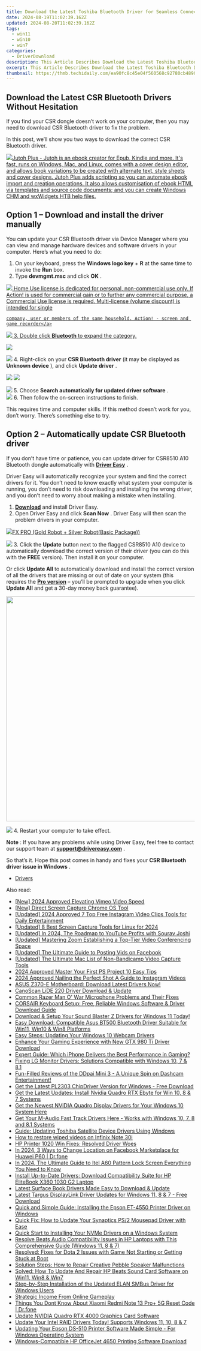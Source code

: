 ```yaml
---
title: Download the Latest Toshiba Bluetooth Driver for Seamless Connectivity
date: 2024-08-19T11:02:39.162Z
updated: 2024-08-20T11:02:39.162Z
tags:
  - win11
  - win10
  - win7
categories:
  - DriverDownload
description: This Article Describes Download the Latest Toshiba Bluetooth Driver for Seamless Connectivity
excerpt: This Article Describes Download the Latest Toshiba Bluetooth Driver for Seamless Connectivity
thumbnail: https://thmb.techidaily.com/ea90fc8c45e04f560568c92780cb489093bd55fc49ac8140b1c1038ab7e89004.jpg
---
```


## Download the Latest CSR Bluetooth Drivers Without Hesitation

If you find your CSR dongle doesn’t work on your computer, then you may need to download CSR Bluetooth driver to fix the problem.

 In this post, we’ll show you two ways to download the correct CSR Bluetooth driver.

<!-- affiliate ads begin -->
<a href="https://secure.2checkout.com/order/checkout.php?PRODS=4699091&QTY=1&AFFILIATE=108875&CART=1"><img src="https://secure.avangate.com/images/merchant/bccefcc1b1eee9eca3ae4f5c1a281482/products/1_jutoh-logo-1200x1600.jpg" border="0">Jutoh Plus -  Jutoh is an ebook creator for Epub, Kindle and more. It's fast, runs on Windows, Mac, and Linux, comes with a cover design editor, and allows book variations to be created with alternate text, style sheets and cover designs. Jutoh Plus adds scripting so you can automate ebook import and creation operations. It also allows customisation of ebook HTML via templates and source code documents; and you can create Windows CHM and wxWidgets HTB help files. </a>
<!-- affiliate ads end -->
## **Option 1 –** **Download and install the driver manually**

 You can update your CSR Bluetooth driver via Device Manager where you can view and manage hardware devices and software drivers in your computer. Here’s what you need to do:

1. On your keyboard, press the **Windows logo key** \+ **R** at the same time to invoke the **Run** box.
2. Type **devmgmt.msc** and click **OK** .  
<!-- affiliate ads begin -->
<a href="https://checkout.mirillis.com/order/checkout.php?PRODS=4704640&QTY=1&AFFILIATE=108875&CART=1"> <img src="https://secure.avangate.com/images/merchant/547a5a56d43f6d40f9a6a2f76501d013/products/1_mirillis_action_boxshot_store_1x.jpg" border="0">
	Home Use license is dedicated for personal, non-commercial use only. 
	If Action! is used for commercial gain or to further any commercial purpose, 
	a Commercial Use license is required. Multi-license (volume discount) is intended for single 
 
	company, user or members of the same household. Action! - screen and game recorder</a>
<!-- affiliate ads end -->
![](https://images.drivereasy.com/wp-content/uploads/2019/07/device-manager-2.jpg)
3. Double click **Bluetooth** to expand the category.  
<!-- affiliate ads begin -->
<a href="https://secure.2checkout.com/order/checkout.php?PRODS=32667153&QTY=1&AFFILIATE=108875&CART=1"><img src="https://www.coolmuster.com/uploads/image/20201228/feature02.png" border="0"></a>
<!-- affiliate ads end -->
![](https://images.drivereasy.com/wp-content/uploads/2018/11/img_5be13adaeb501.jpg)
4. Right-click on your **CSR Bluetooth driver** (it may be displayed as **Unknown device** ), and click **Update** **driver** .  
<!-- affiliate ads begin -->
<a href="https://shop.manycam.com/order/checkout.php?PRODS=17727588&QTY=1&AFFILIATE=108875&CART=1"><img src="https://secure.avangate.com/images/merchant/8230bea7d54bcdf99cdfe85cb07313d5/mcaffbanner600x500.png" border="0"></a>
<a href="https://shop.manycam.com/order/checkout.php?PRODS=17727588&QTY=1&AFFILIATE=108875&CART=1"><img src="https://secure.avangate.com/images/merchant/8230bea7d54bcdf99cdfe85cb07313d5/Affiliates_300x250px_valentinesday.png" border="0"></a>
<!-- affiliate ads end -->
![](https://images.drivereasy.com/wp-content/uploads/2018/11/img_5be13c8c01780.jpg)
5. Choose **Search automatically for updated driver software** .  
![](https://images.drivereasy.com/wp-content/uploads/2018/11/img_5be13cd36976a.jpg)
6. Then follow the on-screen instructions to finish.

 This requires time and computer skills. If this method doesn’t work for you, don’t worry. There’s something else to try.

## **Option 2 – Automatically update CSR Bluetooth driver**

 If you don’t have time or patience, you can update driver for CSR8510 A10 Bluetooth dongle automatically with **[Driver Easy](https://tools.techidaily.com/drivereasy/download/)**  .

 Driver Easy will automatically recognize your system and find the correct drivers for it. You don’t need to know exactly what system your computer is running, you don’t need to risk downloading and installing the wrong driver, and you don’t need to worry about making a mistake when installing.

1. **[Download](https://tools.techidaily.com/drivereasy/download/)** [](https://tools.techidaily.com/drivereasy/download/) and install Driver Easy.
2. Open Driver Easy and click **Scan Now** . Driver Easy will then scan the problem drivers in your computer.  
<!-- affiliate ads begin -->
<a href="https://secure.2checkout.com/order/checkout.php?PRODS=40085955&QTY=1&AFFILIATE=108875&CART=1"><img src="https://secure.avangate.com/images/merchant/f702defbc67edb455949f46babab0c18/products/2_logo9.png" border="0">FX PRO (Gold Robot + Silver Robot(Basic Package))</a>
<!-- affiliate ads end -->
![](https://images.drivereasy.com/wp-content/uploads/2019/09/11.jpg)
3. Click the **Update** button next to the flagged CSR8510 A10 device to automatically download the correct version of their driver (you can do this with the **FREE** version). Then install it on your computer.  

 Or click **Update All** to automatically download and install the correct version of all the drivers that are missing or out of date on your system (this requires the **[Pro version](https://tools.techidaily.com/drivereasy/download/)**  – you’ll be prompted to upgrade when you click **Update All** and get a 30-day money back guarantee).  
<!-- affiliate ads begin -->
<a href="https://appsumo.8odi.net/c/5597632/2087394/7443" target="_top" id="2087394"><img src="//a.impactradius-go.com/display-ad/7443-2087394" border="0" alt="" width="1200" height="600"/></a><img height="0" width="0" src="https://appsumo.8odi.net/i/5597632/2087394/7443" style="position:absolute;visibility:hidden;" border="0" />
<!-- affiliate ads end -->
![](https://images.drivereasy.com/wp-content/uploads/2019/09/csr.jpg)
4. Restart your computer to take effect.

**Note** : If you have any problems while using Driver Easy, feel free to contact our support team at [**support@drivereasy.com**](https://tools.techidaily.com/drivereasy/download/) .

 So that’s it. Hope this post comes in handy and fixes your **CSR Bluetooth driver issue in Windows** .

* [Drivers](https://tools.techidaily.com/drivereasy/download/)

<ins class="adsbygoogle"
     style="display:block"
     data-ad-format="autorelaxed"
     data-ad-client="ca-pub-7571918770474297"
     data-ad-slot="1223367746"></ins>



<ins class="adsbygoogle"
     style="display:block"
     data-ad-client="ca-pub-7571918770474297"
     data-ad-slot="8358498916"
     data-ad-format="auto"
     data-full-width-responsive="true"></ins>

<span class="atpl-alsoreadstyle">Also read:</span>
<div><ul>
<li><a href="https://vimeo-videos.techidaily.com/new-2024-approved-elevating-vimeo-video-speed/"><u>[New] 2024 Approved  Elevating Vimeo Video Speed</u></a></li>
<li><a href="https://screen-capture.techidaily.com/new-direct-screen-capture-chrome-os-tool/"><u>[New] Direct Screen Capture Chrome OS Tool</u></a></li>
<li><a href="https://instagram-clips.techidaily.com/updated-2024-approved-7-top-free-instagram-video-clips-tools-for-daily-entertainment/"><u>[Updated] 2024 Approved  7 Top Free Instagram Video Clips Tools for Daily Entertainment</u></a></li>
<li><a href="https://screen-mirroring-recording.techidaily.com/updated-8-best-screen-capture-tools-for-linux-for-2024/"><u>[Updated] 8 Best Screen Capture Tools for Linux for 2024</u></a></li>
<li><a href="https://youtube-tips.techidaily.com/ed-in-2024-the-roadmap-to-youtube-profits-with-sourav-joshi/"><u>[Updated] In 2024, The Roadmap to YouTube Profits with Sourav Joshi</u></a></li>
<li><a href="https://extra-guidance.techidaily.com/updated-mastering-zoom-establishing-a-top-tier-video-conferencing-space/"><u>[Updated] Mastering Zoom  Establishing a Top-Tier Video Conferencing Space</u></a></li>
<li><a href="https://facebook-clips.techidaily.com/updated-the-ultimate-guide-to-posting-vids-on-facebook/"><u>[Updated] The Ultimate Guide to Posting Vids on Facebook</u></a></li>
<li><a href="https://digital-screen-recording.techidaily.com/updated-the-ultimate-mac-list-of-non-bandicamp-video-capture-tools/"><u>[Updated] The Ultimate Mac List of Non-Bandicamp Video Capture Tools</u></a></li>
<li><a href="https://extra-skills.techidaily.com/2024-approved-master-your-first-ps-project-10-easy-tips/"><u>2024 Approved  Master Your First PS Project  10 Easy Tips</u></a></li>
<li><a href="https://instagram-videos.techidaily.com/2024-approved-nailing-the-perfect-shot-a-guide-to-instagram-videos/"><u>2024 Approved  Nailing the Perfect Shot  A Guide to Instagram Videos</u></a></li>
<li><a href="https://hardware-help.techidaily.com/1722975049188-asus-z370-e-motherboard-download-latest-drivers-now/"><u>ASUS Z370-E Motherboard: Download Latest Drivers Now!</u></a></li>
<li><a href="https://hardware-updates.techidaily.com/canoscan-lide-220-driver-download-and-update/"><u>CanoScan LiDE 220 Driver Download & Update</u></a></li>
<li><a href="https://sound-issues.techidaily.com/common-razer-man-o-war-microphone-problems-and-their-fixes/"><u>Common Razer Man O' War Microphone Problems and Their Fixes</u></a></li>
<li><a href="https://hardware-help.techidaily.com/corsair-keyboard-setup-free-reliable-windows-software-and-driver-download-guide/"><u>CORSAIR Keyboard Setup: Free, Reliable Windows Software & Driver Download Guide</u></a></li>
<li><a href="https://hardware-help.techidaily.com/download-and-setup-your-sound-blaster-z-drivers-for-windows-11-today/"><u>Download & Setup Your Sound Blaster Z Drivers for Windows 11 Today!</u></a></li>
<li><a href="https://hardware-help.techidaily.com/easy-download-compatible-asus-bt500-bluetooth-driver-suitable-for-win11-win10-and-win8-platforms/"><u>Easy Download: Compatible Asus BT500 Bluetooth Driver Suitable for Win11, Win10 & Win8 Platforms</u></a></li>
<li><a href="https://hardware-help.techidaily.com/easy-steps-updating-your-windows-10-webcam-drivers/"><u>Easy Steps: Updating Your Windows 10 Webcam Drivers</u></a></li>
<li><a href="https://hardware-help.techidaily.com/enhance-your-gaming-experience-with-new-gtx-980-ti-driver-download/"><u>Enhance Your Gaming Experience with New GTX 980 Ti Driver Download</u></a></li>
<li><a href="https://buynow-info.techidaily.com/expert-guide-which-iphone-delivers-the-best-performance-in-gaming/"><u>Expert Guide: Which iPhone Delivers the Best Performance in Gaming?</u></a></li>
<li><a href="https://hardware-help.techidaily.com/fixing-lg-monitor-drivers-solutions-compatible-with-windows-10-7-and-81/"><u>Fixing LG Monitor Drivers: Solutions Compatible with Windows 10, 7 & 8.1</u></a></li>
<li><a href="https://buynow-info.techidaily.com/1722621870163-fun-filled-reviews-of-the-ddpai-mini-3-a-unique-spin-on-dashcam-entertainment/"><u>Fun-Filled Reviews of the DDpai Mini 3 - A Unique Spin on Dashcam Entertainment!</u></a></li>
<li><a href="https://hardware-help.techidaily.com/get-the-latest-pl2303-chipdriver-version-for-windows-free-download/"><u>Get the Latest PL2303 ChipDriver Version for Windows - Free Download</u></a></li>
<li><a href="https://hardware-help.techidaily.com/get-the-latest-updates-install-nvidia-quadro-rtx-ebyte-for-win-10-8-and-7-systems/"><u>Get the Latest Updates: Install Nvidia Quadro RTX Ebyte for Win 10, 8 & 7 Systems</u></a></li>
<li><a href="https://hardware-help.techidaily.com/get-the-newest-nvidia-quadro-display-drivers-for-your-windows-10-system-here/"><u>Get the Newest NVIDIA Quadro Display Drivers for Your Windows 10 System Here</u></a></li>
<li><a href="https://hardware-help.techidaily.com/get-your-m-audio-fast-track-drivers-here-works-with-windows-10-7-8-and-81-systems/"><u>Get Your M-Audio Fast Track Drivers Here - Works with Windows 10, 7, 8 and 8.1 Systems</u></a></li>
<li><a href="https://hardware-help.techidaily.com/guide-updating-toshiba-satellite-device-drivers-using-windows/"><u>Guide: Updating Toshiba Satellite Device Drivers Using Windows</u></a></li>
<li><a href="https://blog-min.techidaily.com/how-to-restore-wiped-videos-on-infinix-note-30i-by-fonelab-android-recover-video/"><u>How to restore wiped videos on Infinix Note 30i</u></a></li>
<li><a href="https://driver-install.techidaily.com/hp-printer-1020-win-fixes-resolved-driver-woes/"><u>HP Printer 1020 Win Fixes: Resolved Driver Woes</u></a></li>
<li><a href="https://fake-location.techidaily.com/in-2024-3-ways-to-change-location-on-facebook-marketplace-for-huawei-p60-drfone-by-drfone-virtual-android/"><u>In 2024, 3 Ways to Change Location on Facebook Marketplace for Huawei P60 | Dr.fone</u></a></li>
<li><a href="https://unlock-android.techidaily.com/in-2024-the-ultimate-guide-to-itel-a60-pattern-lock-screen-everything-you-need-to-know-by-drfone-android/"><u>In 2024, The Ultimate Guide to Itel A60 Pattern Lock Screen Everything You Need to Know</u></a></li>
<li><a href="https://hardware-help.techidaily.com/install-up-to-date-drivers-download-compatibility-suite-for-hp-elitebook-x360-1030-g2-laptop/"><u>Install Up-to-Date Drivers: Download Compatibility Suite for HP EliteBook X360 1030 G2 Laptop</u></a></li>
<li><a href="https://hardware-help.techidaily.com/latest-surface-book-drivers-made-easy-to-download-and-update/"><u>Latest Surface Book Drivers Made Easy to Download & Update</u></a></li>
<li><a href="https://hardware-help.techidaily.com/latest-targus-displaylink-driver-updates-for-windows-11-8-and-7-free-download/"><u>Latest Targus DisplayLink Driver Updates for Windows 11, 8 & 7 - Free Download</u></a></li>
<li><a href="https://hardware-help.techidaily.com/quick-and-simple-guide-installing-the-epson-et-4550-printer-driver-on-windows/"><u>Quick and Simple Guide: Installing the Epson ET-4550 Printer Driver on Windows</u></a></li>
<li><a href="https://hardware-help.techidaily.com/quick-fix-how-to-update-your-synaptics-ps2-mousepad-driver-with-ease/"><u>Quick Fix: How to Update Your Synaptics PS/2 Mousepad Driver with Ease</u></a></li>
<li><a href="https://hardware-help.techidaily.com/quick-start-to-installing-your-nvme-drivers-on-a-windows-system/"><u>Quick Start to Installing Your NVMe Drivers on a Windows System</u></a></li>
<li><a href="https://hardware-help.techidaily.com/resolve-beats-audio-compatibility-issues-in-hp-laptops-with-this-comprehensive-guide-windows-11-8-and-7/"><u>Resolve Beats Audio Compatibility Issues in HP Laptops with This Comprehensive Guide (Windows 11, 8 & 7)</u></a></li>
<li><a href="https://program-issues.techidaily.com/resolved-fixes-for-dota-2-issues-with-game-not-starting-or-getting-stuck-at-boot/"><u>Resolved: Fixes for Dota 2 Issues with Game Not Starting or Getting Stuck at Boot</u></a></li>
<li><a href="https://sound-issues.techidaily.com/solution-steps-how-to-repair-creative-pebble-speaker-malfunctions/"><u>Solution Steps: How to Repair Creative Pebble Speaker Malfunctions</u></a></li>
<li><a href="https://hardware-help.techidaily.com/solved-how-to-update-and-repair-hp-beats-sound-card-software-on-win11-win8-and-win7/"><u>Solved: How To Update And Repair HP Beats Sound Card Software on Win11, Win8 & Win7</u></a></li>
<li><a href="https://hardware-help.techidaily.com/step-by-step-installation-of-the-updated-elan-smbus-driver-for-windows-users/"><u>Step-by-Step Installation of the Updated ELAN SMBus Driver for Windows Users</u></a></li>
<li><a href="https://youtube-videos.techidaily.com/strategic-income-from-online-gameplay/"><u>Strategic Income From Online Gameplay</u></a></li>
<li><a href="https://techidaily.com/things-you-dont-know-about-xiaomi-redmi-note-13-proplus-5g-reset-code-drfone-by-drfone-reset-android-reset-android/"><u>Things You Dont Know About Xiaomi Redmi Note 13 Pro+ 5G Reset Code | Dr.fone</u></a></li>
<li><a href="https://hardware-help.techidaily.com/update-nvidia-quadro-rtx-4000-graphics-card-software/"><u>Update NVIDIA Quadro RTX 4000 Graphics Card Software</u></a></li>
<li><a href="https://hardware-help.techidaily.com/update-your-intel-raid-drivers-today-supports-windows-11-10-8-and-7/"><u>Update Your Intel RAID Drivers Today! Supports Windows 11, 10, 8 & 7</u></a></li>
<li><a href="https://hardware-help.techidaily.com/updating-your-epson-ds-510-printer-software-made-simple-for-windows-operating-system/"><u>Updating Your Epson DS-510 Printer Software Made Simple - For Windows Operating System</u></a></li>
<li><a href="https://hardware-help.techidaily.com/windows-compatible-hp-officejet-4650-printing-software-download/"><u>Windows-Compatible HP OfficeJet 4650 Printing Software Download</u></a></li>
</ul></div>
